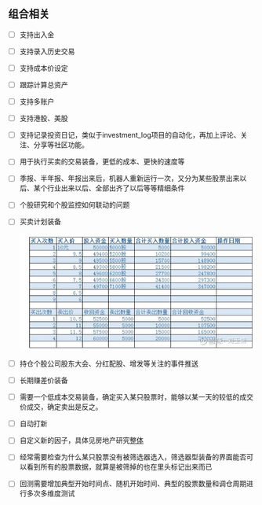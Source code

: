 

## 组合相关

- [ ] 支持出入金

- [ ] 支持录入历史交易

- [ ] 支持成本价设定

- [ ] 跟踪计算总资产

- [ ] 支持多账户

- [ ] 支持港股、美股

- [ ] 支持记录投资日记，类似于investment_log项目的自动化，再加上评论、关注、分享等社区功能。

- [ ] 用于执行买卖的交易装备，更低的成本、更快的速度等

- [ ] 季报、半年报、年报出来后，机器人重新运行一次，又分为某些股票出来以后、某个行业出来以后、全部出齐了以后等等精细条件

- [ ] 个股研究和个股监控如何联动的问题

- [ ] 买卖计划装备

  ![image-20201130171225257](images/image-20201130171225257-6727566.png)

- [ ] 持仓个股公司股东大会、分红配股、增发等关注的事件推送

- [ ] 长期赚差价装备

- [ ] 需要一个低成本交易装备，确定买入某只股票时，能够以某一天的较低的成交价成交，确定卖出是反之。

- [ ] 自动打新

- [ ] 自定义新的因子，具体见房地产研究[整体](投资笔记/行业追踪/房地产/整体.md)

- [ ] 经常需要检查为什么某只股票没有被筛选器选入，筛选器型装备的界面能否可以看到所有的股票数据，就算是被筛掉的也在里头标记出来而已

- [ ] 回测需要增加典型开始时间点、随机开始时间、典型的股票数量和调仓周期进行多次多维度测试

